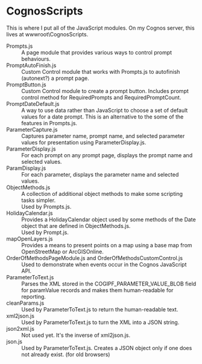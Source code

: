 # CognosScripts
This is where I put all of the JavaScript modules.  On my Cognos server, this lives at wwwroot\CognosScripts.

<dl>
  <dt>Prompts.js</dt>
  <dd>A page module that provides various ways to control prompt behaviours.</dd>

  <dt>PromptAutoFinish.js</dt>
  <dd>Custom Control module that works with Prompts.js to autofinish (autonext?) a prompt page.</dd>

  <dt>PromptButton.js</dt>
  <dd>Custom Control module to create a prompt button.  Includes prompt control method for RequiredPrompts and RequiredPromptCount.</dd>

  <dt>PromptDateDefault.js</dt>
  <dd>A way to use data rather than JavaScript to choose a set of default values for a date prompt.  This is an alternative to the some of the features in Prompts.js.</dd>

  <dt>ParameterCapture.js</dt>
  <dd>Captures parameter name, prompt name, and selected parameter values for presentation using ParameterDisplay.js.</dd>

  <dt>ParameterDisplay.js</dt>
  <dd>For each prompt on any prompt page, displays the prompt name and selected values.</dd>

  <dt>ParamDisplay.js</dt>
  <dd>For each parameter, displays the parameter name and selected values.</dd>

  <dt>ObjectMethods.js</dt>
  <dd>A collection of additional object methods to make some scripting tasks simpler.<br />Used by Prompts.js.</dd>

  <dt>HolidayCalendar.js</dt>
  <dd>Provides a HolidayCalendar object used by some methods of the Date object that are defined in ObjectMethods.js.<br />Used by Prompt.js.</dd>

  <dt>mapOpenLayers.js</dt>
  <dd>Provides a means to present points on a map using a base map from OpenStreetMap or ArcGISOnline.</dd>

  <dt>OrderOfMethodsPageModule.js and OrderOfMethodsCustomControl.js</dt>
  <dd>Used to demonstrate when events occur in the Cognos JavaScript API.</dd>

  <dt>ParameterToText.js</dt>
  <dd>Parses the XML stored in the COGIPF_PARAMETER_VALUE_BLOB field for paramValue records and makes them human-readable for reporting.</dd>

  <dt>cleanParams.js</dt>
  <dd>Used by ParameterToText.js to return the human-readable text.</dd>

  <dt>xml2json.js</dt>
  <dd>Used by ParameterToText.js to turn the XML into a JSON string.</dd>

  <dt>json2xml.js</dt>
  <dd>Not used yet.  It's the inverse of xml2json.js.</dd>

  <dt>json.js</dt>
  <dd>Used by ParameterToText.js.  Creates a JSON object only if one does not already exist.  (for old browsers)</dd>
</dl>
